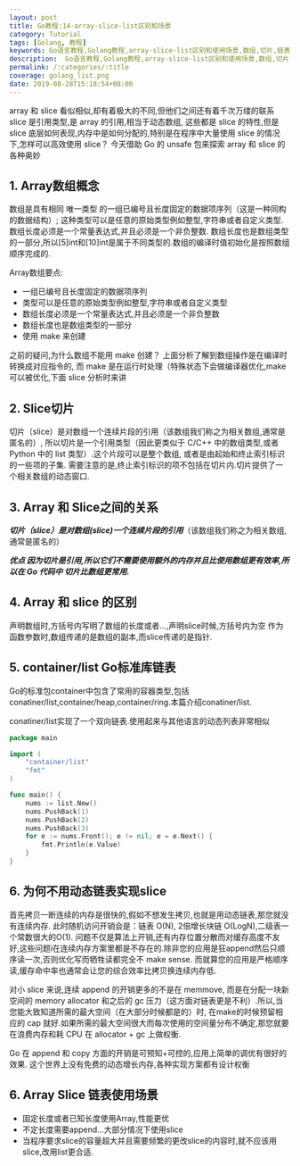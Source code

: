 ```yaml
---
layout: post
title: Go教程:14-array-slice-list区别和场景
category: Tutorial
tags: [Golang, 教程]
keywords: Go语言教程,Golang教程,array-slice-list区别和使用场景,数组,切片,链表的区别,使用场景
description:  Go语言教程,Golang教程,array-slice-list区别和使用场景,数组,切片,链表的区别和使用场景
permalink: /:categories/:title
coverage: golang_list.png
date: 2019-08-28T15:18:54+08:00
---
```


array 和 slice 看似相似,却有着极大的不同,但他们之间还有着千次万缕的联系 slice 是引用类型,是 array 的引用,相当于动态数组,
这些都是 slice 的特性,但是 slice 底层如何表现,内存中是如何分配的,特别是在程序中大量使用 slice 的情况下,怎样可以高效使用 slice？
今天借助 Go 的 unsafe 包来探索 array 和 slice 的各种奥妙

## 1. Array数组概念

数组是具有相同 唯一类型 的一组已编号且长度固定的数据项序列（这是一种同构的数据结构）;
这种类型可以是任意的原始类型例如整型,字符串或者自定义类型.
数组长度必须是一个常量表达式,并且必须是一个非负整数.
数组长度也是数组类型的一部分,所以[5]int和[10]int是属于不同类型的.数组的编译时值初始化是按照数组顺序完成的.

Array数组要点:

- 一组已编号且长度固定的数据项序列
- 类型可以是任意的原始类型例如整型,字符串或者自定义类型
- 数组长度必须是一个常量表达式,并且必须是一个非负整数
- 数组长度也是数组类型的一部分
- 使用 make 来创建

之前的疑问,为什么数组不能用 make 创建？ 上面分析了解到数组操作是在编译时转换成对应指令的,
而 make 是在运行时处理（特殊状态下会做编译器优化,make可以被优化,下面 slice 分析时来讲

## 2. Slice切片

切片（slice）是对数组一个连续片段的引用（该数组我们称之为相关数组,通常是匿名的）,
所以切片是一个引用类型（因此更类似于 C/C++ 中的数组类型,或者 Python 中的 list 类型）.这个片段可以是整个数组,
或者是由起始和终止索引标识的一些项的子集.
需要注意的是,终止索引标识的项不包括在切片内.切片提供了一个相关数组的动态窗口.

## 3. Array 和 Slice之间的关系

***切片（slice）是对数组(slice)一个连续片段的引用***（该数组我们称之为相关数组,通常是匿名的）

***优点 因为切片是引用,所以它们不需要使用额外的内存并且比使用数组更有效率,所以在 Go 代码中 切片比数组更常用.***

## 4. Array 和 slice 的区别

声明数组时,方括号内写明了数组的长度或者...,声明slice时候,方括号内为空
作为函数参数时,数组传递的是数组的副本,而slice传递的是指针.

## 5. container/list Go标准库链表

Go的标准包container中包含了常用的容器类型,包括conatiner/list,container/heap,container/ring.本篇介绍conatiner/list.

conatiner/list实现了一个双向链表.使用起来与其他语言的动态列表非常相似

```go
package main

import (
    "container/list"
    "fmt"
)

func main() {
    nums := list.New()
    nums.PushBack(1)
    nums.PushBack(2)
    nums.PushBack(3)
    for e := nums.Front(); e != nil; e = e.Next() {
        fmt.Println(e.Value)
    }
}
```

## 6. 为何不用动态链表实现slice

首先拷贝一断连续的内存是很快的,假如不想发生拷贝,也就是用动态链表,那您就没有连续内存.
此时随机访问开销会是：链表 O(N), 2倍增长块链 O(LogN),二级表一个常数很大的O(1).
问题不仅是算法上开销,还有内存位置分散而对缓存高度不友好,这些问题i在连续内存方案里都是不存在的.除非您的应用是狂append然后只顺序读一次,否则优化写而牺牲读都完全不 make sense.
而就算您的应用是严格顺序读,缓存命中率也通常会让您的综合效率比拷贝换连续内存低.

对小 slice 来说,连续 append 的开销更多的不是在 memmove, 而是在分配一块新空间的
memory allocator 和之后的 gc 压力（这方面对链表更是不利）.所以,当您能大致知道所需的最大空间（在大部分时候都是的）时,
在make的时候预留相应的 cap 就好.如果所需的最大空间很大而每次使用的空间量分布不确定,那您就要在浪费内存和耗 CPU 在 allocator + gc 上做权衡.

Go 在 append 和 copy 方面的开销是可预知+可控的,应用上简单的调优有很好的效果.
这个世界上没有免费的动态增长内存,各种实现方案都有设计权衡

## 6. Array Slice 链表使用场景

- 固定长度或者已知长度使用Array,性能更优
- 不定长度需要append...大部分情况下使用slice
- 当程序要求slice的容量超大并且需要频繁的更改slice的内容时,就不应该用slice,改用list更合适.
  
